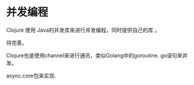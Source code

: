 # 并发编程

Clojure 使用 Java的并发库来进行并发编程，同时提供自己的库 。

待完善。

Clojure也是使用channel来进行通讯，类似Golang中的goroutine. go语句来并发。

async.core包来实现.